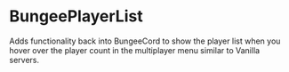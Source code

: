 # BungeePlayerList

Adds functionality back into BungeeCord to show the player list when you hover over the player count in the multiplayer menu similar to Vanilla servers.
